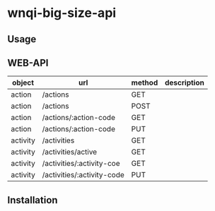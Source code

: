 # wnqi-big-size-api

## Usage

## WEB-API

| object   | url                        | method | description |
|----------|----------------------------|--------|-------------|
| action   | /actions                   | GET    |             |
| action   | /actions                   | POST   |             |
| action   | /actions/:action-code      | GET    |             |
| action   | /actions/:action-code      | PUT    |             |
| activity | /activities                | GET    |             |
| activity | /activities/active         | GET    |             |
| activity | /activities/:activity-coe  | GET    |             |
| activity | /activities/:activity-code | PUT    |             |

## Installation
